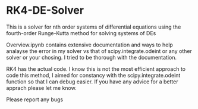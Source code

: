 # RK4-DE-Solver
This is a solver for nth order systems of differential equations using the fourth-order Runge-Kutta method for solving systems of DEs

Overview.ipynb contains extensive documentation and ways to help analayse the error in my solver vs that of scipy.integrate.odeint or any other solver
or your chosing. I tried to be thorough with the documentation.

RK4 has the actual code. I know this is not the most efficient approach to code this method, I aimed for constancy with the scipy.integrate.odeint function so that
I can debug easier. If you have any advice for a better apprach please let me know.

Please report any bugs
